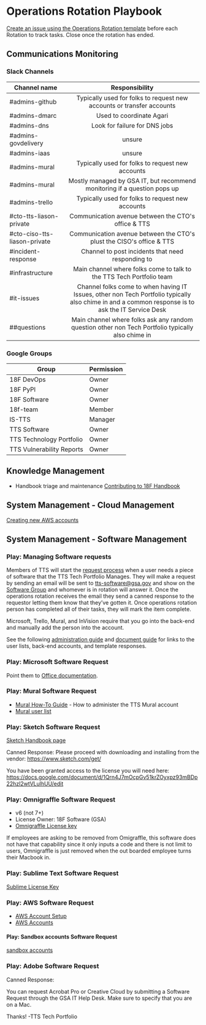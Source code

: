 # Operations Rotation Playbook

[Create an issue using the Operations Rotation template](https://github.com/18F/tts-tech-portfolio/issues/new?template=ops.md) before each Rotation to track tasks. Close once the rotation has ended.

## Communications Monitoring

### Slack Channels

| Channel name                 |                                                                  Responsibility                                                                   |
| ---------------------------- | :-----------------------------------------------------------------------------------------------------------------------------------------------: |
| #admins-github               |                                       Typically used for folks to request new accounts or transfer accounts                                       |
| #admins-dmarc                |                                                             Used to coordinate Agari                                                              |
| #admins-dns                  |                                                           Look for failure for DNS jobs                                                           |
| #admins-govdelivery          |                                                                      unsure                                                                       |
| #admins-iaas                 |                                                                      unsure                                                                       |
| #admins-mural                |                                                 Typically used for folks to request new accounts                                                  |
| #admins-mural                |                                     Mostly managed by GSA IT, but recommend monitoring if a question pops up                                      |
| #admins-trello               |                                                 Typically used for folks to request new accounts                                                  |
| #cto-tts-liason-private      |                                                Communication avenue between the CTO's office & TTS                                                |
| #cto-ciso-tts-liason-private |                                       Communication avenue between the CTO's plust the CISO's office & TTS                                        |
| #incident-response           |                                                 Channel to post incidents that need responding to                                                 |
| #infrastructure              |                                       Main channel where folks come to talk to the TTS Tech Portfolio team                                        |
| #it-issues                   | Channel folks come to when having IT Issues, other non Tech Portfolio typically also chime in and a common response is to ask the IT Service Desk |
| ##questions                  |                         Main channel where folks ask any random question other non Tech Portfolio typically also chime in                         |

### Google Groups

| Group                     | Permission |
| ------------------------- | ---------- |
| 18F DevOps                | Owner      |
| 18F PyPl                  | Owner      |
| 18F Software              | Owner      |
| 18f-team                  | Member     |
| IS-TTS                    | Manager    |
| TTS Software              | Owner      |
| TTS Technology Portfolio  | Owner      |
| TTS Vulnerability Reports | Owner      |

## Knowledge Management

- Handbook triage and maintenance
  [Contributing to 18F Handbook](https://github.com/18F/handbook/blob/master/CONTRIBUTING.md)

## System Management - Cloud Management

[Creating new AWS accounts](https://before-you-ship.18f.gov/infrastructure/aws/#creating-new-accounts)

## System Management - Software Management

### Play: Managing Software requests

Members of TTS will start the [request process](https://handbook.tts.gsa.gov/software/) when a user needs a piece of software that the TTS Tech Portfolio Manages. They will make a request by sending an email will be sent to tts-software@gsa.gov and show on the [Software Group](https://groups.google.com/a/gsa.gov/forum/?utm_medium=email&utm_source=footer#!forum/tts-software) and whomever is in rotation will answer it. Once the operations rotation receives the email they send a canned response to the requestor letting them know that they’ve gotten it. Once operations rotation person has completed all of their tasks, they will mark the item complete.

Microsoft, Trello, Mural, and InVision require that you go into the back-end and manually add the person into the account.

See the following [administration guide](https://docs.google.com/document/d/18Htav6TIgasBvvSroI8H_sQXxnvMlra2k9iabBwQYUs/edit#) and [document guide](https://github.com/18F/tts-tech-portfolio/blob/master/links.md) for links to the user lists, back-end accounts, and template responses.

### Play: Microsoft Software Request

Point them to [Office documentation](https://handbook.tts.gsa.gov/office/).

### Play: Mural Software Request

- [Mural How-To Guide](https://docs.google.com/document/d/1VCxeilrxP-8wiX75DHcuVPBE3RgsODKJ-u5urGs-eaI/edit) - How to administer the TTS Mural account
- [Mural user list](https://docs.google.com/spreadsheets/d/1V_1BoiM7A8fuqkvTFfv4Ma5ckc4NuesphX4OE58zgow/edit)

### Play: Sketch Software Request

[Sketch Handbook page](https://handbook.tts.gsa.gov/sketch/#for-admins)

Canned Response:
Please proceed with downloading and installing from the vendor:
https://www.sketch.com/get/

You have been granted access to the license you will need here:
https://docs.google.com/document/d/1Qrn4J7mOcpGv51krZOyxpz93mBDp22hzl2wtVLulhUU/edit

### Play: Omnigraffle Software Request

- v6 (not 7+)
- License Owner: 18F Software (GSA)
- [Omnigraffle License key](https://docs.google.com/document/d/18k8yuM9oXQA7MNr-qvfq8gXliSHOb_bWElohb-KaObw/edit#)

If employees are asking to be removed from Omigraffle, this software does not have that capability since it only inputs a code and there is not limit to users, Omnigraffle is just removed when the out boarded employee turns their Macbook in.

### Play: Sublime Text Software Request

[Sublime License Key](https://docs.google.com/document/d/1Oy-dh_s2T9KgOYLWs2tu4ZBe9nfIGj7PZWDOX3dQaLg/edit?ts=5ea1ecfe)

### Play: AWS Software Request

- [AWS Account Setup](https://docs.google.com/document/d/1gHTa3w-N8jyPXK_qx2bEDniFcUOTlAvITYiQI_G8lrY/edit)
- [AWS Accounts](https://docs.google.com/spreadsheets/d/1DedSCiU9AsCAAVvAFZT0_Ii7AFIKlI-JNifzlpHNbDg/edit#gid=807365900)

#### Play: Sandbox accounts Software Request

[sandbox accounts](https://docs.google.com/spreadsheets/d/1DedSCiU9AsCAAVvAFZT0_Ii7AFIKlI-JNifzlpHNbDg/edit#gid=807365900)

### Play: Adobe Software Request

Canned Response:

You can request Acrobat Pro or Creative Cloud by submitting a Software Request through the GSA IT Help Desk. Make sure to specify that you are on a Mac.

Thanks!
-TTS Tech Portfolio
